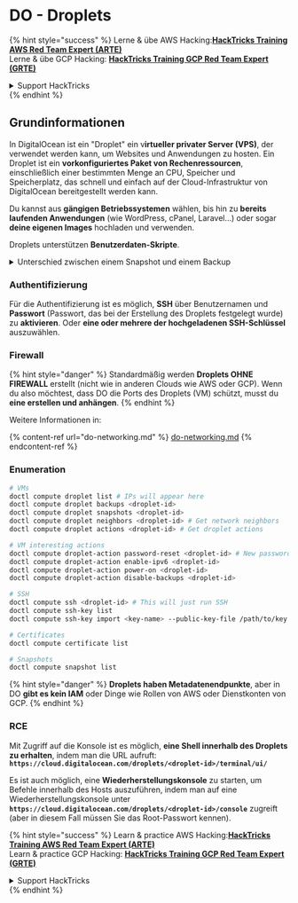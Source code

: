 # DO - Droplets

{% hint style="success" %}
Lerne & übe AWS Hacking:<img src="../../../.gitbook/assets/image (1) (1) (1) (1).png" alt="" data-size="line">[**HackTricks Training AWS Red Team Expert (ARTE)**](https://training.hacktricks.xyz/courses/arte)<img src="../../../.gitbook/assets/image (1) (1) (1) (1).png" alt="" data-size="line">\
Lerne & übe GCP Hacking: <img src="../../../.gitbook/assets/image (2) (1).png" alt="" data-size="line">[**HackTricks Training GCP Red Team Expert (GRTE)**<img src="../../../.gitbook/assets/image (2) (1).png" alt="" data-size="line">](https://training.hacktricks.xyz/courses/grte)

<details>

<summary>Support HackTricks</summary>

* Überprüfe die [**Abonnementpläne**](https://github.com/sponsors/carlospolop)!
* **Tritt der** 💬 [**Discord-Gruppe**](https://discord.gg/hRep4RUj7f) oder der [**Telegram-Gruppe**](https://t.me/peass) bei oder **folge** uns auf **Twitter** 🐦 [**@hacktricks\_live**](https://twitter.com/hacktricks_live)**.**
* **Teile Hacking-Tricks, indem du PRs zu den** [**HackTricks**](https://github.com/carlospolop/hacktricks) und [**HackTricks Cloud**](https://github.com/carlospolop/hacktricks-cloud) GitHub-Repos einreichst.

</details>
{% endhint %}

## Grundinformationen

In DigitalOcean ist ein "Droplet" ein v**irtueller privater Server (VPS)**, der verwendet werden kann, um Websites und Anwendungen zu hosten. Ein Droplet ist ein **vorkonfiguriertes Paket von Rechenressourcen**, einschließlich einer bestimmten Menge an CPU, Speicher und Speicherplatz, das schnell und einfach auf der Cloud-Infrastruktur von DigitalOcean bereitgestellt werden kann.

Du kannst aus **gängigen Betriebssystemen** wählen, bis hin zu **bereits laufenden Anwendungen** (wie WordPress, cPanel, Laravel...) oder sogar **deine eigenen Images** hochladen und verwenden.

Droplets unterstützen **Benutzerdaten-Skripte**.

<details>

<summary>Unterschied zwischen einem Snapshot und einem Backup</summary>

In DigitalOcean ist ein Snapshot eine Momentaufnahme des Festplattenspeichers eines Droplets zu einem bestimmten Zeitpunkt. Er erfasst den Zustand der Festplatte des Droplets zum Zeitpunkt der Erstellung des Snapshots, einschließlich des Betriebssystems, installierter Anwendungen und aller Dateien und Daten auf der Festplatte.

Snapshots können verwendet werden, um neue Droplets mit derselben Konfiguration wie das ursprüngliche Droplet zu erstellen oder um ein Droplet auf den Zustand zurückzusetzen, in dem es sich befand, als der Snapshot erstellt wurde. Snapshots werden im Objektspeicherdienst von DigitalOcean gespeichert und sind inkrementell, was bedeutet, dass nur die Änderungen seit dem letzten Snapshot gespeichert werden. Dies macht sie effizient in der Nutzung und kostengünstig in der Speicherung.

Ein Backup hingegen ist eine vollständige Kopie eines Droplets, einschließlich des Betriebssystems, installierter Anwendungen, Dateien und Daten sowie der Einstellungen und Metadaten des Droplets. Backups werden typischerweise nach einem regelmäßigen Zeitplan durchgeführt und erfassen den gesamten Zustand eines Droplets zu einem bestimmten Zeitpunkt.

Im Gegensatz zu Snapshots werden Backups in einem komprimierten und verschlüsselten Format gespeichert und von der Infrastruktur von DigitalOcean an einen entfernten Ort zur sicheren Aufbewahrung übertragen. Dies macht Backups ideal für die Wiederherstellung nach Katastrophen, da sie eine vollständige Kopie eines Droplets bereitstellen, die im Falle von Datenverlust oder anderen katastrophalen Ereignissen wiederhergestellt werden kann.

Zusammenfassend sind Snapshots Momentaufnahmen des Festplattenspeichers eines Droplets, während Backups vollständige Kopien eines Droplets, einschließlich seiner Einstellungen und Metadaten, sind. Snapshots werden im Objektspeicherdienst von DigitalOcean gespeichert, während Backups von der Infrastruktur von DigitalOcean an einen entfernten Ort übertragen werden. Sowohl Snapshots als auch Backups können verwendet werden, um ein Droplet wiederherzustellen, aber Snapshots sind effizienter in der Nutzung und Speicherung, während Backups eine umfassendere Backup-Lösung für die Wiederherstellung nach Katastrophen bieten.

</details>

### Authentifizierung

Für die Authentifizierung ist es möglich, **SSH** über Benutzernamen und **Passwort** (Passwort, das bei der Erstellung des Droplets festgelegt wurde) zu **aktivieren**. Oder **eine oder mehrere der hochgeladenen SSH-Schlüssel** auszuwählen.

### Firewall

{% hint style="danger" %}
Standardmäßig werden **Droplets OHNE FIREWALL** erstellt (nicht wie in anderen Clouds wie AWS oder GCP). Wenn du also möchtest, dass DO die Ports des Droplets (VM) schützt, musst du **eine erstellen und anhängen**.
{% endhint %}

Weitere Informationen in:

{% content-ref url="do-networking.md" %}
[do-networking.md](do-networking.md)
{% endcontent-ref %}

### Enumeration
```bash
# VMs
doctl compute droplet list # IPs will appear here
doctl compute droplet backups <droplet-id>
doctl compute droplet snapshots <droplet-id>
doctl compute droplet neighbors <droplet-id> # Get network neighbors
doctl compute droplet actions <droplet-id> # Get droplet actions

# VM interesting actions
doctl compute droplet-action password-reset <droplet-id> # New password is emailed to the user
doctl compute droplet-action enable-ipv6 <droplet-id>
doctl compute droplet-action power-on <droplet-id>
doctl compute droplet-action disable-backups <droplet-id>

# SSH
doctl compute ssh <droplet-id> # This will just run SSH
doctl compute ssh-key list
doctl compute ssh-key import <key-name> --public-key-file /path/to/key.pub

# Certificates
doctl compute certificate list

# Snapshots
doctl compute snapshot list
```
{% hint style="danger" %}
**Droplets haben Metadatenendpunkte**, aber in DO **gibt es kein IAM** oder Dinge wie Rollen von AWS oder Dienstkonten von GCP.
{% endhint %}

### RCE

Mit Zugriff auf die Konsole ist es möglich, **eine Shell innerhalb des Droplets zu erhalten**, indem man die URL aufruft: **`https://cloud.digitalocean.com/droplets/<droplet-id>/terminal/ui/`**

Es ist auch möglich, eine **Wiederherstellungskonsole** zu starten, um Befehle innerhalb des Hosts auszuführen, indem man auf eine Wiederherstellungskonsole unter **`https://cloud.digitalocean.com/droplets/<droplet-id>/console`** zugreift (aber in diesem Fall müssen Sie das Root-Passwort kennen).

{% hint style="success" %}
Learn & practice AWS Hacking:<img src="../../../.gitbook/assets/image (1) (1) (1) (1).png" alt="" data-size="line">[**HackTricks Training AWS Red Team Expert (ARTE)**](https://training.hacktricks.xyz/courses/arte)<img src="../../../.gitbook/assets/image (1) (1) (1) (1).png" alt="" data-size="line">\
Learn & practice GCP Hacking: <img src="../../../.gitbook/assets/image (2) (1).png" alt="" data-size="line">[**HackTricks Training GCP Red Team Expert (GRTE)**<img src="../../../.gitbook/assets/image (2) (1).png" alt="" data-size="line">](https://training.hacktricks.xyz/courses/grte)

<details>

<summary>Support HackTricks</summary>

* Check the [**subscription plans**](https://github.com/sponsors/carlospolop)!
* **Join the** 💬 [**Discord group**](https://discord.gg/hRep4RUj7f) or the [**telegram group**](https://t.me/peass) or **follow** us on **Twitter** 🐦 [**@hacktricks\_live**](https://twitter.com/hacktricks_live)**.**
* **Share hacking tricks by submitting PRs to the** [**HackTricks**](https://github.com/carlospolop/hacktricks) and [**HackTricks Cloud**](https://github.com/carlospolop/hacktricks-cloud) github repos.

</details>
{% endhint %}
